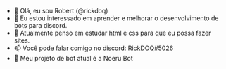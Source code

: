 - 👋 Olá, eu sou Robert (@rickdoq)
- 👀 Eu estou interessado em aprender e melhorar o desenvolvimento de bots para discord.
- 🌱 Atualmente penso em estudar html e css para que eu possa fazer sites.
- 📫 Você pode falar comigo no discord: RickDOQ#5026
- 🤖 Meu projeto de bot atual é a Noeru Bot
<!---
rickdoq/rickdoq is a ✨ special ✨ repository because its `README.md` (this file) appears on your GitHub profile.
You can click the Preview link to take a look at your changes.
--->
